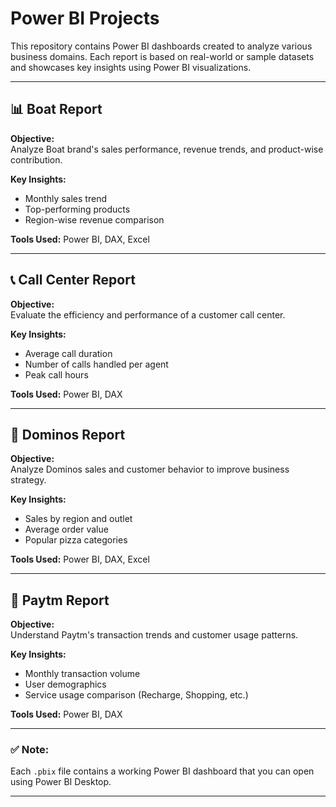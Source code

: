 # Power BI Projects

This repository contains Power BI dashboards created to analyze various business domains. Each report is based on real-world or sample datasets and showcases key insights using Power BI visualizations.

---

## 📊 Boat Report

**Objective:**  
Analyze Boat brand's sales performance, revenue trends, and product-wise contribution.

**Key Insights:**
- Monthly sales trend
- Top-performing products
- Region-wise revenue comparison

**Tools Used:** Power BI, DAX, Excel

---

## 📞 Call Center Report

**Objective:**  
Evaluate the efficiency and performance of a customer call center.

**Key Insights:**
- Average call duration
- Number of calls handled per agent
- Peak call hours

**Tools Used:** Power BI, DAX

---

## 🍕 Dominos Report

**Objective:**  
Analyze Dominos sales and customer behavior to improve business strategy.

**Key Insights:**
- Sales by region and outlet
- Average order value
- Popular pizza categories

**Tools Used:** Power BI, DAX, Excel

---

## 💸 Paytm Report

**Objective:**  
Understand Paytm's transaction trends and customer usage patterns.

**Key Insights:**
- Monthly transaction volume
- User demographics
- Service usage comparison (Recharge, Shopping, etc.)

**Tools Used:** Power BI, DAX

---

### ✅ Note:
Each `.pbix` file contains a working Power BI dashboard that you can open using Power BI Desktop.

---


